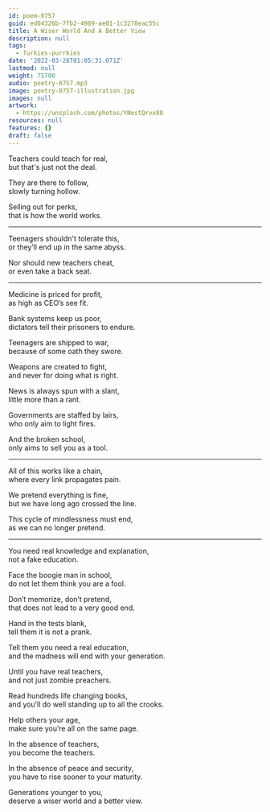```yaml
---
id: poem-0757
guid: ed04326b-7fb2-4989-ae01-1c3278eac55c
title: A Wiser World And A Better View
description: null
tags:
  - furkies-purrkies
date: '2022-03-28T01:05:31.071Z'
lastmod: null
weight: 75700
audio: poetry-0757.mp3
image: poetry-0757-illustration.jpg
images: null
artwork:
  - https://unsplash.com/photos/YNestQrvx80
resources: null
features: {}
draft: false
---
```


Teachers could teach for real,\
but that's just not the deal.

They are there to follow,\
slowly turning hollow.

Selling out for perks,\
that is how the world works.

---

Teenagers shouldn't tolerate this,\
or they’ll end up in the same abyss.

Nor should new teachers cheat,\
or even take a back seat.

---

Medicine is priced for profit,\
as high as CEO’s see fit.

Bank systems keep us poor,\
dictators tell their prisoners to endure.

Teenagers are shipped to war,\
because of some oath they swore.

Weapons are created to fight,\
and never for doing what is right.

News is always spun with a slant,\
little more than a rant.

Governments are staffed by lairs,\
who only aim to light fires.

And the broken school,\
only aims to sell you as a tool.

---

All of this works like a chain,\
where every link propagates pain.

We pretend everything is fine,\
but we have long ago crossed the line.

This cycle of mindlessness must end,\
as we can no longer pretend.

---

You need real knowledge and explanation,\
not a fake education.

Face the boogie man in school,\
do not let them think you are a fool.

Don’t memorize, don’t pretend,\
that does not lead to a very good end.

Hand in the tests blank,\
tell them it is not a prank.

Tell them you need a real education,\
and the madness will end with your generation.

Until you have real teachers,\
and not just zombie preachers.

Read hundreds life changing books,\
and you’ll do well standing up to all the crooks.

Help others your age,\
make sure you’re all on the same page.

In the absence of teachers,\
you become the teachers.

In the absence of peace and security,\
you have to rise sooner to your maturity.

Generations younger to you,\
deserve a wiser world and a better view.
